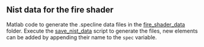 Nist data for the fire shader
-----------
Matlab code to generate the .specline data files in the [fire_shader_data](fire_shader_data) folder.
Execute the [save_nist_data](nist/save_nist_data.m) script to generate the 
files, new elements can be added by appending their name to the ```spec``` variable.
